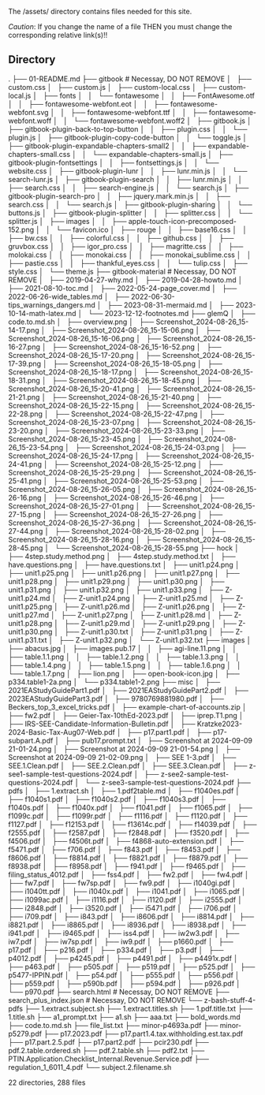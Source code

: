 The /assets/ directory contains files needed for this site.

*Caution*: If you change the name of a file THEN you must change the corresponding relative link(s)!!

Directory
---------
.
├── 01-README.md
├── gitbook # Necessay, DO NOT REMOVE
│   ├── custom.css
│   ├── custom.js
│   ├── custom-local.css
│   ├── custom-local.js
│   ├── fonts
│   │   └── fontawesome
│   │       ├── FontAwesome.otf
│   │       ├── fontawesome-webfont.eot
│   │       ├── fontawesome-webfont.svg
│   │       ├── fontawesome-webfont.ttf
│   │       ├── fontawesome-webfont.woff
│   │       └── fontawesome-webfont.woff2
│   ├── gitbook.js
│   ├── gitbook-plugin-back-to-top-button
│   │   ├── plugin.css
│   │   └── plugin.js
│   ├── gitbook-plugin-copy-code-button
│   │   └── toggle.js
│   ├── gitbook-plugin-expandable-chapters-small2
│   │   ├── expandable-chapters-small.css
│   │   └── expandable-chapters-small.js
│   ├── gitbook-plugin-fontsettings
│   │   ├── fontsettings.js
│   │   └── website.css
│   ├── gitbook-plugin-lunr
│   │   ├── lunr.min.js
│   │   └── search-lunr.js
│   ├── gitbook-plugin-search
│   │   ├── lunr.min.js
│   │   ├── search.css
│   │   ├── search-engine.js
│   │   └── search.js
│   ├── gitbook-plugin-search-pro
│   │   ├── jquery.mark.min.js
│   │   ├── search.css
│   │   └── search.js
│   ├── gitbook-plugin-sharing
│   │   └── buttons.js
│   ├── gitbook-plugin-splitter
│   │   ├── splitter.css
│   │   └── splitter.js
│   ├── images
│   │   ├── apple-touch-icon-precomposed-152.png
│   │   └── favicon.ico
│   ├── rouge
│   │   ├── base16.css
│   │   ├── bw.css
│   │   ├── colorful.css
│   │   ├── github.css
│   │   ├── gruvbox.css
│   │   ├── igor_pro.css
│   │   ├── magritte.css
│   │   ├── molokai.css
│   │   ├── monokai.css
│   │   ├── monokai_sublime.css
│   │   ├── pastie.css
│   │   ├── thankful_eyes.css
│   │   └── tulip.css
│   ├── style.css
│   └── theme.js
├── gitbook-material # Necessay, DO NOT REMOVE
│   ├── 2019-04-27-why.md
│   ├── 2019-04-28-howto.md
│   ├── 2021-08-10-toc.md
│   ├── 2022-05-24-page_cover.md
│   ├── 2022-06-26-wide_tables.md
│   ├── 2022-06-30-tips_warnings_dangers.md
│   ├── 2023-08-31-mermaid.md
│   ├── 2023-10-14-math-latex.md
│   └── 2023-12-12-footnotes.md
├── glemQ
│   ├── code.to.md.sh
│   ├── overview.png
│   ├── Screenshot_2024-08-26_15-14-17.png
│   ├── Screenshot_2024-08-26_15-15-06.png
│   ├── Screenshot_2024-08-26_15-16-06.png
│   ├── Screenshot_2024-08-26_15-16-27.png
│   ├── Screenshot_2024-08-26_15-16-52.png
│   ├── Screenshot_2024-08-26_15-17-20.png
│   ├── Screenshot_2024-08-26_15-17-39.png
│   ├── Screenshot_2024-08-26_15-18-05.png
│   ├── Screenshot_2024-08-26_15-18-17.png
│   ├── Screenshot_2024-08-26_15-18-31.png
│   ├── Screenshot_2024-08-26_15-18-45.png
│   ├── Screenshot_2024-08-26_15-20-41.png
│   ├── Screenshot_2024-08-26_15-21-21.png
│   ├── Screenshot_2024-08-26_15-21-40.png
│   ├── Screenshot_2024-08-26_15-22-15.png
│   ├── Screenshot_2024-08-26_15-22-28.png
│   ├── Screenshot_2024-08-26_15-22-47.png
│   ├── Screenshot_2024-08-26_15-23-07.png
│   ├── Screenshot_2024-08-26_15-23-20.png
│   ├── Screenshot_2024-08-26_15-23-33.png
│   ├── Screenshot_2024-08-26_15-23-45.png
│   ├── Screenshot_2024-08-26_15-23-54.png
│   ├── Screenshot_2024-08-26_15-24-03.png
│   ├── Screenshot_2024-08-26_15-24-17.png
│   ├── Screenshot_2024-08-26_15-24-41.png
│   ├── Screenshot_2024-08-26_15-25-12.png
│   ├── Screenshot_2024-08-26_15-25-29.png
│   ├── Screenshot_2024-08-26_15-25-41.png
│   ├── Screenshot_2024-08-26_15-25-53.png
│   ├── Screenshot_2024-08-26_15-26-05.png
│   ├── Screenshot_2024-08-26_15-26-16.png
│   ├── Screenshot_2024-08-26_15-26-46.png
│   ├── Screenshot_2024-08-26_15-27-01.png
│   ├── Screenshot_2024-08-26_15-27-15.png
│   ├── Screenshot_2024-08-26_15-27-26.png
│   ├── Screenshot_2024-08-26_15-27-36.png
│   ├── Screenshot_2024-08-26_15-27-44.png
│   ├── Screenshot_2024-08-26_15-28-02.png
│   ├── Screenshot_2024-08-26_15-28-16.png
│   ├── Screenshot_2024-08-26_15-28-45.png
│   └── Screenshot_2024-08-26_15-28-55.png
├── hock
│   ├── 4step.study.method.png
│   ├── 4step.study.method.txt
│   ├── have.questions.png
│   ├── have.questions.txt
│   ├── unit1.p24.png
│   ├── unit1.p25.png
│   ├── unit1.p26.png
│   ├── unit1.p27.png
│   ├── unit1.p28.png
│   ├── unit1.p29.png
│   ├── unit1.p30.png
│   ├── unit1.p31.png
│   ├── unit1.p32.png
│   ├── unit1.p33.png
│   ├── Z-unit1.p24.md
│   ├── Z-unit1.p24.png
│   ├── Z-unit1.p25.md
│   ├── Z-unit1.p25.png
│   ├── Z-unit1.p26.md
│   ├── Z-unit1.p26.png
│   ├── Z-unit1.p27.md
│   ├── Z-unit1.p27.png
│   ├── Z-unit1.p28.md
│   ├── Z-unit1.p28.png
│   ├── Z-unit1.p29.md
│   ├── Z-unit1.p29.png
│   ├── Z-unit1.p30.png
│   ├── Z-unit1.p30.txt
│   ├── Z-unit1.p31.png
│   ├── Z-unit1.p31.txt
│   ├── Z-unit1.p32.png
│   └── Z-unit1.p32.txt
├── images
│   ├── abacus.jpg
│   ├── images.pub.17
│   │   ├── agi-line.11.png
│   │   ├── table.1.1.png
│   │   ├── table.1.2.png
│   │   ├── table.1.3.png
│   │   ├── table.1.4.png
│   │   ├── table.1.5.png
│   │   ├── table.1.6.png
│   │   └── table.1.7.png
│   ├── lion.png
│   ├── open-book-icon.jpg
│   ├── p334.table1-2a.png
│   └── p334.table1-2.png
├── misc
│   ├── 2021EAStudyGuidePart1.pdf
│   ├── 2021EAStudyGuidePart2.pdf
│   ├── 2023EAStudyGuidePart3.pdf
│   ├── 9780769881980.pdf
│   ├── Beckers_top_3_excel_tricks.pdf
│   ├── example-chart-of-accounts.zip
│   ├── fw2.pdf
│   ├── Geier-Tax-10thEd-2023.pdf
│   ├── iprep.T1.png
│   ├── IRS-SEE-Candidate-Information-Bulletin.pdf
│   ├── Kratzke2023-2024-Basic-Tax-Aug07-Web.pdf
│   ├── p17.part1.pdf
│   ├── p17-subpart.A.pdf
│   ├── pub17.prompt.txt
│   ├── Screenshot at 2024-09-09 21-01-24.png
│   ├── Screenshot at 2024-09-09 21-01-54.png
│   ├── Screenshot at 2024-09-09 21-02-09.png
│   ├── SEE 1-3.pdf
│   ├── SEE.1.Clean.pdf
│   ├── SEE.2.Clean.pdf
│   ├── SEE.3.Clean.pdf
│   ├── z-see1-sample-test-questions-2024.pdf
│   ├── z-see2-sample-test-questions-2024.pdf
│   └── z-see3-sample-test-questions-2024.pdf
├── pdfs
│   ├── 1.extract.sh
│   ├── 1.pdf2table.md
│   ├── f1040es.pdf
│   ├── f1040s1.pdf
│   ├── f1040s2.pdf
│   ├── f1040s3.pdf
│   ├── f1040s.pdf
│   ├── f1040x.pdf
│   ├── f1041.pdf
│   ├── f1065.pdf
│   ├── f1099c.pdf
│   ├── f1099r.pdf
│   ├── f1116.pdf
│   ├── f1120.pdf
│   ├── f1127.pdf
│   ├── f12153.pdf
│   ├── f13614c.pdf
│   ├── f14039.pdf
│   ├── f2555.pdf
│   ├── f2587.pdf
│   ├── f2848.pdf
│   ├── f3520.pdf
│   ├── f4506.pdf
│   ├── f4506t.pdf
│   ├── f4868-auto-extension.pdf
│   ├── f5471.pdf
│   ├── f706.pdf
│   ├── f843.pdf
│   ├── f8453.pdf
│   ├── f8606.pdf
│   ├── f8814.pdf
│   ├── f8821.pdf
│   ├── f8879.pdf
│   ├── f8938.pdf
│   ├── f8958.pdf
│   ├── f941.pdf
│   ├── f9465.pdf
│   ├── filing_status_4012.pdf
│   ├── fss4.pdf
│   ├── fw2.pdf
│   ├── fw4.pdf
│   ├── fw7.pdf
│   ├── fw7sp.pdf
│   ├── fw9.pdf
│   ├── i1040gi.pdf
│   ├── i1040tt.pdf
│   ├── i1040x.pdf
│   ├── i1041.pdf
│   ├── i1065.pdf
│   ├── i1099ac.pdf
│   ├── i1116.pdf
│   ├── i1120.pdf
│   ├── i2555.pdf
│   ├── i2848.pdf
│   ├── i3520.pdf
│   ├── i5471.pdf
│   ├── i706.pdf
│   ├── i709.pdf
│   ├── i843.pdf
│   ├── i8606.pdf
│   ├── i8814.pdf
│   ├── i8821.pdf
│   ├── i8865.pdf
│   ├── i8936.pdf
│   ├── i8938.pdf
│   ├── i941.pdf
│   ├── i9465.pdf
│   ├── iss4.pdf
│   ├── iw2w3.pdf
│   ├── iw7.pdf
│   ├── iw7sp.pdf
│   ├── iw9.pdf
│   ├── p1660.pdf
│   ├── p17.pdf
│   ├── p216.pdf
│   ├── p334.pdf
│   ├── p3.pdf
│   ├── p4012.pdf
│   ├── p4245.pdf
│   ├── p4491.pdf
│   ├── p4491x.pdf
│   ├── p463.pdf
│   ├── p505.pdf
│   ├── p519.pdf
│   ├── p525.pdf
│   ├── p5477-IPPIN.pdf
│   ├── p54.pdf
│   ├── p555.pdf
│   ├── p556.pdf
│   ├── p559.pdf
│   ├── p590b.pdf
│   ├── p594.pdf
│   ├── p926.pdf
│   └── p970.pdf
├── search.html # Necessay, DO NOT REMOVE
├── search_plus_index.json # Necessay, DO NOT REMOVE
└── z-bash-stuff-4-pdfs
    ├── 1.extract.subject.sh
    ├── 1.extract.titles.sh
    ├── 1.pdf.title.txt
    ├── 1.title.sh
    ├── a1_prompt.txt
    ├── a1.sh
    ├── aaa.txt
    ├── bold_words.md
    ├── code.to.md.sh
    ├── file_list.txt
    ├── minor-p4693a.pdf
    ├── minor-p5279.pdf
    ├── p17.2023.pdf
    ├── p17.part1.4.tax.withholding.est.tax.pdf
    ├── p17.part.2.5.pdf
    ├── p17.part2.pdf
    ├── pcir230.pdf
    ├── pdf.2.table.ordered.sh
    ├── pdf.2.table.sh
    ├── pdf2.txt
    ├── PTIN.Application.Checklist_Internal.Revenue.Service.pdf
    ├── regulation_1_6011_4.pdf
    └── subject.2.filename.sh

22 directories, 288 files
